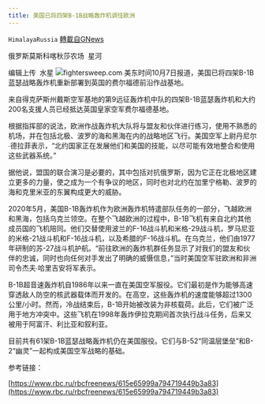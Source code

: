```yaml
---
title: 美国已将四架B-1B战略轰炸机调往欧洲
---
```

`HimalayaRussia` [轉載自GNews](https://gnews.org/zh-hans/1579660/)

俄罗斯莫斯科喀秋莎农场  星河

编辑上传  水星
![](https://assets.gnews.org/wp-content/uploads/2021/10/B-1.jpg)fightersweep.com
美东时间10月7日报道，美国已将四架B-1B蓝瑟战略轰炸机重新部署到英国的费尔福德前沿作战基地。

来自得克萨斯州戴斯空军基地的第9远征轰炸机中队的四架B-1B蓝瑟轰炸机和大约200名支援人员已经抵达英国皇家空军费尔福德基地。

根据指挥部的说法，欧洲作战轰炸机大队将与盟友和伙伴进行练习，使用不熟悉的机场，并在包括北极、波罗的海和黑海在内的战略地区飞行。美国空军上尉丹尼尔∙德拉菲表示，“北约国家正在发展他们和美国的技能，以尽可能有效地整合和使用这些武器系统。”

据他说，盟国的联合演习是必要的，其中包括对抗俄罗斯，因为它正在北极地区建立更多的力量，使之成为一个有争议的地区，同时也对北约在加里宁格勒、波罗的海和克里米亚的东翼构成更大的威胁。

2020年5月，美国B-1B轰炸机作为欧洲轰炸机特遣部队任务的一部分，飞越欧洲和黑海，包括乌克兰领空。在整个飞越欧洲的过程中，B-1B飞机有来自北约其他成员国的飞机陪同。他们交替使用波兰的F-16战斗机和米格-29战斗机，罗马尼亚的米格-21战斗机和F-16战斗机，以及希腊的F-16战斗机。在乌克兰，他们由1977年研制的苏-27战斗机护航。“前往欧洲的轰炸机群任务显示了对我们的盟友和伙伴的忠诚，同时也向任何对手发出了明确的威慑信息，”当时美国空军驻欧洲和非洲司令杰夫∙哈里吉安将军表示。

B-1B超音速轰炸机自1986年以来一直在美国空军服役。它们最初是作为能够高速穿透敌人防空的核武器载体而开发的。在高空，这些轰炸机的速度能够超过1300公里/小时。然而，冷战结束后，B-1B开始被改装为非核载荷。此后，它们被广泛用于地方冲突中。这些飞机在1998年轰炸伊拉克期间首次执行战斗任务，后来又被用于阿富汗、利比亚和叙利亚。

目前共有61架B-1B蓝瑟战略轰炸机仍在美国服役。它们与B-52“同温层堡垒”和B-2“幽灵”一起构成美国空军战略的基础。

参考链接：

[https://www.rbc.ru/rbcfreenews/615e65999a794719449b3a83](https://www.rbc.ru/rbcfreenews/615e65999a794719449b3a83)
